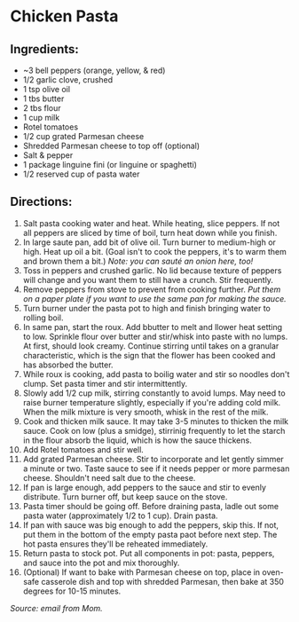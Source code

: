 # Chicken Pasta

## Ingredients:

- ~3 bell peppers (orange, yellow, & red)
- 1/2 garlic clove, crushed
- 1 tsp olive oil
- 1 tbs butter
- 2 tbs flour
- 1 cup milk
- Rotel tomatoes
- 1/2 cup grated Parmesan cheese
- Shredded Parmesan cheese to top off (optional)
- Salt & pepper
- 1 package linguine fini (or linguine or spaghetti)
- 1/2 reserved cup of pasta water

## Directions:

1. Salt pasta cooking water and heat. While heating, slice peppers. If not all peppers are sliced by time of boil, turn heat down while you finish.
2. In large saute pan, add bit of olive oil. Turn burner to medium-high or high. Heat up oil a bit. (Goal isn't to cook the peppers, it's to warm them and brown them a bit.) *Note: you can sauté an onion here, too!*
3. Toss in peppers and crushed garlic. No lid because texture of peppers will change and you want them to still have a crunch. Stir frequently.
4. Remove peppers from stove to prevent from cooking further. *Put them on a paper plate if you want to use the same pan for making the sauce.*
5. Turn burner under the pasta pot to high and finish bringing water to rolling boil.
6. In same pan, start the roux. Add bbutter to melt and llower heat setting to low. Sprinkle flour over butter and stir/whisk into paste with no lumps. At first, should look creamy. Continue stirring until takes on a granular characteristic, which is the sign that the flower has been cooked and has absorbed the butter.
7. While roux is cooking, add pasta to boilig water and stir so noodles don't clump. Set pasta timer and stir intermittently.
8. Slowly add 1/2 cup milk, stirring constantly to avoid lumps. May need to raise burner temperature slightly, especially if you're adding cold milk. When the milk mixture is very smooth, whisk in the rest of the milk.
9. Cook and thicken milk sauce. It may take 3-5 minutes to thicken the milk sauce. Cook on low (plus a smidge), stirrinig frequently to let the starch in the flour absorb the liquid, which is how the sauce thickens.
10. Add Rotel tomatoes and stir well.
11. Add grated Parmesan cheese. Stir to incorporate and let gently simmer a minute or two. Taste sauce to see if it needs pepper or more parmesan cheese. Shouldn't need salt due to the cheese.
12. If pan is large enough, add peppers to the sauce and stir to evenly distribute. Turn burner off, but keep sauce on the stove.
13. Pasta timer should be going off. Before draining pasta, ladle out some pasta water (approximately 1/2 to 1 cup). Drain pasta.
14. If pan with sauce was big enough to add the peppers, skip this. If not, put them in the bottom of the empty pasta paot before next step. The hot pasta ensures they'll be reheated immediately.
15. Return pasta to stock pot. Put all components in pot: pasta, peppers, and sauce into the pot and mix thoroughly.
16. (Optional) If want to bake with Parmesan cheese on top, place in oven-safe casserole dish and top with shredded Parmesan, then bake at 350 degrees for 10-15 minutes.

*Source: email from Mom.*